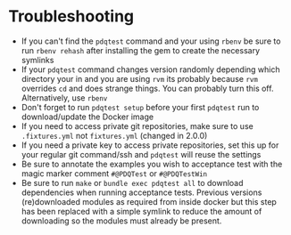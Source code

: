 # Troubleshooting
* If you can't find the `pdqtest` command and your using `rbenv` be sure to 
  run `rbenv rehash` after installing the gem to create the necessary symlinks
* If your `pdqtest` command changes version randomly depending which directory
  your in and you are using `rvm` its probably because `rvm` overrides `cd` and
  does strange things. You can probably turn this off. Alternatively, use 
  `rbenv`
* Don't forget to run `pdqtest setup` before your first `pdqtest` run to 
  download/update the Docker image
* If you need to access private git repositories, make sure to use 
  `.fixtures.yml` not `fixtures.yml` (changed in 2.0.0)
* If you need a private key to access private repositories, set this up for your
  regular git command/ssh and `pdqtest` will reuse the settings
* Be sure to annotate the examples you wish to acceptance test with the magic
  marker comment `#@PDQTest` or `#@PDQTestWin`
* Be sure to run `make` or `bundle exec pdqtest all` to download dependencies
  when running acceptance tests.  Previous versions (re)downloaded modules as
  required from inside docker but this step has been replaced with a simple
  symlink to reduce the amount of downloading so the modules must already be
  present.
